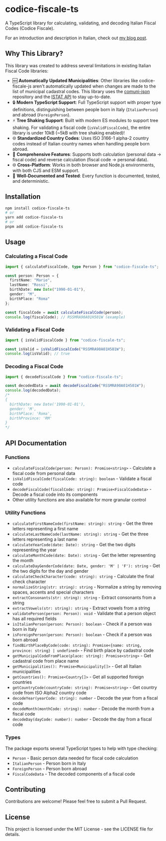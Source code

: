 # codice-fiscale-ts

A TypeScript library for calculating, validating, and decoding Italian Fiscal Codes (Codice Fiscale).

For an introduction and description in Italian, check out [my blog post](https://blog.bitrey.dev/codice-fiscale-ts).

## Why This Library?

This library was created to address several limitations in existing Italian Fiscal Code libraries:

- 🆕 **Automatically Updated Municipalities**: Other libraries like codice-fiscale-js aren't automatically updated when changes are made to the list of municipal cadastral codes. This library uses the [comuni-json](https://github.com/matteocontrini/comuni-json) repository and the [ISTAT API](https://situas-servizi.istat.it/publish/reportspooljson?pfun=61&pdata=01/01/1948) to stay up-to-date.
- 🔒 **Modern TypeScript Support**: Full TypeScript support with proper type definitions, distinguishing between people born in Italy (`ItalianPerson`) and abroad (`ForeignPerson`).
- ⚡ **Tree Shaking Support**: Built with modern ES modules to support tree shaking. For validating a fiscal code (`isValidFiscalCode`), the entire library is under 10kB (~5kB with tree shaking enabled)!
- 🌐 **Standardized Country Codes**: Uses ISO 3166-1 alpha-2 country codes instead of Italian country names when handling people born abroad.
- 🧮 **Comprehensive Features**: Supports both calculation (personal data → fiscal code) and reverse calculation (fiscal code → personal data).
- 🌐 **Cross-Platform**: Works in both browser and Node.js environments, with both CJS and ESM support.
- 🐛 **Well-Documented and Tested**: Every function is documented, tested, and deterministic.

## Installation

```bash
npm install codice-fiscale-ts
# or
yarn add codice-fiscale-ts
# or
pnpm add codice-fiscale-ts
```

## Usage

### Calculating a Fiscal Code

```typescript
import { calculateFiscalCode, type Person } from "codice-fiscale-ts";

const person: Person = {
  firstName: "Mario",
  lastName: "Rossi",
  birthDate: new Date("1990-01-01"),
  gender: "M",
  birthPlace: "Roma"
};

const fiscalCode = await calculateFiscalCode(person);
console.log(fiscalCode); // RSSMRA90A01H501W (example)
```

### Validating a Fiscal Code

```typescript
import { isValidFiscalCode } from "codice-fiscale-ts";

const isValid = isValidFiscalCode("RSSMRA90A01H501W");
console.log(isValid); // true
```

### Decoding a Fiscal Code

```typescript
import { decodeFiscalCode } from "codice-fiscale-ts";

const decodedData = await decodeFiscalCode("RSSMRA90A01H501W");
console.log(decodedData);
/*
{
  birthDate: new Date('1990-01-01'),
  gender: 'M',
  birthPlace: 'Roma',
  birthProvince: 'RM'
}
*/
```

## API Documentation

### Functions

- `calculateFiscalCode(person: Person): Promise<string>` - Calculate a fiscal code from personal data
- `isValidFiscalCode(fiscalCode: string): boolean` - Validate a fiscal code
- `decodeFiscalCode(fiscalCode: string): Promise<FiscalCodeData>` - Decode a fiscal code into its components
- Other utility functions are also available for more granular control

### Utility Functions

- `calculateFirstNameCode(firstName: string): string` - Get the three letters representing a first name
- `calculateLastNameCode(lastName: string): string` - Get the three letters representing a last name
- `calculateYearCode(date: Date): string` - Get the two digits representing the year
- `calculateMonthCode(date: Date): string` - Get the letter representing the month
- `calculateDayGenderCode(date: Date, gender: 'M' | 'F'): string` - Get the two digits for the day and gender
- `calculateCheckCharacter(code: string): string` - Calculate the final check character
- `normalizeString(str: string): string` - Normalize a string by removing spaces, accents and special characters
- `extractConsonants(str: string): string` - Extract consonants from a string
- `extractVowels(str: string): string` - Extract vowels from a string
- `validatePerson(person: Person): void` - Validate that a person object has all required fields
- `isItalianPerson(person: Person): boolean` - Check if a person was born in Italy
- `isForeignPerson(person: Person): boolean` - Check if a person was born abroad
- `findBirthPlaceByCode(code: string): Promise<{name: string, province: string} | undefined>` - Find birth place by cadastral code
- `getMunicipalCodeFromPlace(place: string): Promise<string>` - Get cadastral code from place name
- `getMunicipalities(): Promise<Municipality[]>` - Get all Italian municipalities
- `getCountries(): Promise<Country[]>` - Get all supported foreign countries
- `getCountryCode(countryCode: string): Promise<string>` - Get country code from ISO Alpha2 country code
- `decodeYear(yearCode: string): number` - Decode the year from a fiscal code
- `decodeMonth(monthCode: string): number` - Decode the month from a fiscal code
- `decodeDay(dayCode: number): number` - Decode the day from a fiscal code

### Types

The package exports several TypeScript types to help with type checking:

- `Person` - Basic person data needed for fiscal code calculation
- `ItalianPerson` - Person born in Italy
- `ForeignPerson` - Person born abroad
- `FiscalCodeData` - The decoded components of a fiscal code

## Contributing

Contributions are welcome! Please feel free to submit a Pull Request.

## License

This project is licensed under the MIT License - see the LICENSE file for details.
